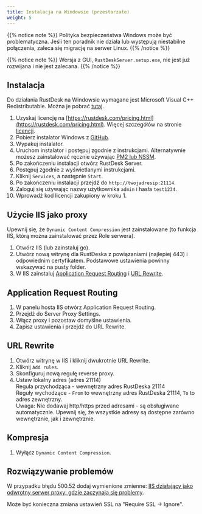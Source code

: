 ```yaml
---
title: Instalacja na Windowsie (przestarzałe)
weight: 5
---
```


{{% notice note %}}
Polityka bezpieczeństwa Windows może być problematyczna. Jeśli ten poradnik nie działa lub występują niestabilne połączenia, zaleca się migrację na serwer Linux.
{{% /notice %}}

{{% notice note %}}
Wersja z GUI, `RustDeskServer.setup.exe`, nie jest już rozwijana i nie jest zalecana.
{{% /notice %}}

## Instalacja

Do działania RustDesk na Windowsie wymagane jest Microsoft Visual C++ Redistributable. Można je pobrać [tutaj](https://learn.microsoft.com/en-us/cpp/windows/latest-supported-vc-redist).

1. Uzyskaj licencję na [https://rustdesk.com/pricing.html](https://rustdesk.com/pricing.html). Więcej szczegółów na stronie [licencji](https://rustdesk.com/docs/pl/self-host/rustdesk-server-pro/license/).
2. Pobierz instalator Windows z [GitHub](https://github.com/rustdesk/rustdesk-server-pro/releases/latest).
3. Wypakuj instalator.
4. Uruchom instalator i postępuj zgodnie z instrukcjami. Alternatywnie możesz zainstalować ręcznie używając [PM2 lub NSSM](https://rustdesk.com/docs/pl/self-host/rustdesk-server-oss/windows/).
5. Po zakończeniu instalacji otwórz RustDesk Server.
6. Postępuj zgodnie z wyświetlanymi instrukcjami.
7. Kliknij `Services`, a następnie `Start`.
8. Po zakończeniu instalacji przejdź do `http://twojadresip:21114`.
9. Zaloguj się używając nazwy użytkownika `admin` i hasła `test1234`.
10. Wprowadź kod licencji zakupiony w kroku 1.

## Użycie IIS jako proxy

Upewnij się, że `Dynamic Content Compression` jest zainstalowane (to funkcja IIS, którą można zainstalować przez Role serwera).

1. Otwórz IIS (lub zainstaluj go).
2. Utwórz nową witrynę dla RustDeska z powiązaniami (najlepiej 443) i odpowiednim certyfikatem. Podstawowe ustawienia powinny wskazywać na pusty folder.
3. W IIS zainstaluj [Application Request Routing](https://www.iis.net/downloads/microsoft/application-request-routing) i [URL Rewrite](https://learn.microsoft.com/en-us/iis/extensions/url-rewrite-module/using-the-url-rewrite-module).

## Application Request Routing

1. W panelu hosta IIS otwórz Application Request Routing.
2. Przejdź do Server Proxy Settings.
3. Włącz proxy i pozostaw domyślne ustawienia.
4. Zapisz ustawienia i przejdź do URL Rewrite.

## URL Rewrite

1. Otwórz witrynę w IIS i kliknij dwukrotnie URL Rewrite.
2. Kliknij `Add rules`.
3. Skonfiguruj nową regułę reverse proxy.
4. Ustaw lokalny adres (adres 21114) \
Reguła przychodząca - wewnętrzny adres RustDeska 21114 \
Reguły wychodzące - `From` to wewnętrzny adres RustDeska 21114, `To` to adres zewnętrzny. \
Uwaga: Nie dodawaj http/https przed adresami - są obsługiwane automatycznie. Upewnij się, że wszystkie adresy są dostępne zarówno wewnętrznie, jak i zewnętrznie.

## Kompresja

1. Wyłącz `Dynamic Content Compression`.

## Rozwiązywanie problemów

W przypadku błędu 500.52 dodaj wymienione zmienne: [IIS działający jako odwrotny serwer proxy: gdzie zaczynają się problemy](https://techcommunity.microsoft.com/t5/iis-support-blog/iis-acting-as-reverse-proxy-where-the-problems-start/ba-p/846259).

Może być konieczna zmiana ustawień SSL na "Require SSL → Ignore".
